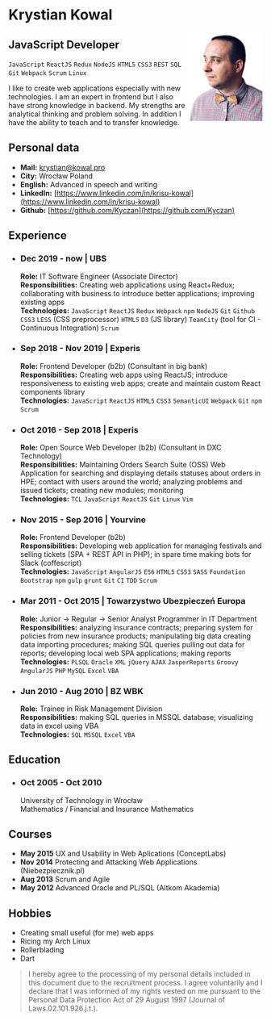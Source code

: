 # Krystian Kowal

<img align="right" width="150" src="./me.png">

## JavaScript Developer

`JavaScript` `ReactJS` `Redux` `NodeJS` `HTML5` `CSS3` `REST` `SQL` `Git` `Webpack` `Scrum` `Linux`

I like to create web applications especially with new technologies. I am an expert in frontend but I also have strong knowledge in backend. My strengths are analytical thinking and problem solving. In addition I have the ability to teach and to transfer knowledge.

## Personal data

- **Mail:** [krystian@kowal.pro](mailto:krystian@kowal.pro)
- **City:** Wrocław Poland
- **English:** Advanced in speech and writing
- **LinkedIn:** [https://www.linkedin.com/in/krisu-kowal](https://www.linkedin.com/in/krisu-kowal)
- **Github:** [https://github.com/Kyczan](https://github.com/Kyczan)

## Experience

- ### Dec 2019 - now | UBS

  **Role:** IT Software Engineer (Associate Director)  
  **Responsibilities:** Creating web applications using React+Redux; collaborating with business to introduce better applications; improving existing apps  
  **Technologies:** `JavaScript` `ReactJS` `Redux` `Webpack` `npm` `NodeJS` `Git` `Github` `CSS3` `LESS` (CSS preprocessor) `HTML5` `D3` (JS library) `TeamCity` (tool for CI - Continuous Integration) `Scrum`

- ### Sep 2018 - Nov 2019 | Experis

  **Role:** Frontend Developer (b2b) (Consultant in big bank)  
  **Responsibilities:** Creating web apps using ReactJS; introduce responsiveness to existing web apps; create and maintain custom React components library  
  **Technologies:** `JavaScript` `ReactJS` `HTML5` `CSS3` `SemanticUI` `Webpack` `Git` `npm` `Scrum`

- ### Oct 2016 - Sep 2018 | Experis

  **Role:** Open Source Web Developer (b2b) (Consultant in DXC Technology)  
  **Responsibilities:** Maintaining Orders Search Suite (OSS) Web Application for searching and displaying details statuses about orders in HPE; contact with users around the world; analyzing problems and issued tickets; creating new modules; monitoring  
  **Technologies:** `TCL` `JavaScript` `ReactJS` `Git` `Linux` `Vim`

- ### Nov 2015 - Sep 2016 | Yourvine

  **Role:** Frontend Developer (b2b)  
  **Responsibilities:** Developing web application for managing festivals and selling tickets (SPA + REST API in PHP); in spare time making bots for Slack (coffescript)  
  **Technologies:** `JavaScript` `AngularJS` `ES6` `HTML5` `CSS3` `SASS` `Foundation` `Bootstrap` `npm` `gulp` `grunt` `Git` `CI` `TDD` `Scrum`

- ### Mar 2011 - Oct 2015 | Towarzystwo Ubezpieczeń Europa

  **Role:** Junior -> Regular -> Senior Analyst Programmer in IT Department  
  **Responsibilities:** analyzing insurance contracts; preparing system for policies from new insurance products; manipulating big data creating data importing procedures; making SQL queries pulling out data for reports; developing local web SPA applications; making reports  
  **Technologies:** `PLSQL` `Oracle` `XML` `jQuery` `AJAX` `JasperReports` `Groovy` `AngularJS` `PHP` `MySQL` `Excel` `VBA`

- ### Jun 2010 - Aug 2010 | BZ WBK

  **Role:** Trainee in Risk Management Division  
  **Responsibilities:** making SQL queries in MSSQL database; visualizing data in excel using VBA  
  **Technologies:** `SQL` `MSSQL` `Excel` `VBA`

## Education

- ### Oct 2005 - Oct 2010

  University of Technology in Wrocław  
  Mathematics / Financial and Insurance Mathematics

## Courses

- **May 2015** UX and Usability in Web Aplications (ConceptLabs)
- **Nov 2014** Protecting and Attacking Web Applications (Niebezpiecznik.pl)
- **Aug 2013** Scrum and Agile
- **May 2012** Advanced Oracle and PL/SQL (Altkom Akademia)

## Hobbies

- Creating small useful (for me) web apps
- Ricing my Arch Linux
- Rollerblading
- Dart

> I hereby agree to the processing of my personal details included in this document due to the recruitment process. I agree voluntarily and I declare that I was informed of my rights vested on me pursuant to the Personal Data Protection Act of 29 August 1997 (Journal of Laws.02.101.926.j.t.).
